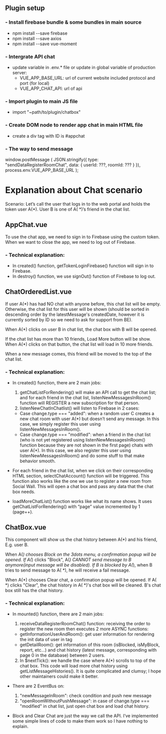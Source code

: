 ## Plugin setup

### - Install firebase bundle & some bundles in main source

- npm install --save firebase
- npm install --save axios
- npm install --save vue-moment

### - Intergrate API chat

- update variable in .env.\* file or update in global variable of production server:
  - VUE_APP_BASE_URL: url of current website included protocol and port (for local)
  - VUE_APP_CHAT_API: url of api

### - Import plugin to main JS file

- import "~path/to/plugin/chatbox"

### - Create DOM node to render app chat in main HTML file

- create a div tag with ID is #appchat

### - The way to send message

window.postMessage (
  JSON.stringify({
    type: "sendDataRegisterRoomChat",
    data: { userId: ???, roomId: ??? }
  }),
  process.env.VUE_APP_BASE_URL
);

# Explanation about Chat scenario
Scenario: Let’s call the user that logs in to the web portal and holds the token user A(*). User B is one of A( *)’s friend in the chat list.

## AppChat.vue
To use the chat app, we need to sign in to Firebase using the custom token. When we want to close the app, we need to log out of Firebase.

### - Technical explanation:
- In created() function, getTokenLoginFirebase() function will sign in to Firebase.
- In destroy() function, we use signOut() function of Firebase to log out.

## ChatOrderedList.vue
If user A(*) has had NO chat with anyone before, this chat list will be empty. Otherwise, the chat list for this user will be shown (should be sorted in descending order by the latestMessage's createdDate, however it is currently sorted by ID so we need to ask for support from BE).

When A(*) clicks on user B in chat list, the chat box with B will be opened.

If the chat list has more than 10 friends, Load More button will be show. When A(*) clicks on that button, the chat list will load in 10 more friends.

When a new message comes, this friend will be moved to the top of the chat list.

### - Technical explanation:
- In created() function, there are 2 main jobs: 
  1. getChatListForRendering() will make an API call to get the chat list; and for each friend in the chat list, listenNewMessagesInRoom() function will REGISTER a new subscription for that person.
  2. listenNewChatInChatlist() will listen to Firebase in 2 cases: 
    - Case change.type === "added": when a random user C creates a new chat room with user A(*) but doesn’t send any message. In this case, we simply register this user using listenNewMessagesInRoom().
    - Case change.type === "modified": when a friend in the chat list (who is not yet registered using listenNewMessagesInRoom() function because they are not shown in the first page) chats with user A(*). In this case, we also register this user using listenNewMessagesInRoom() and do some stuff to that make behavior smooth.

- For each friend in the chat list, when we click on their corresponding HTML section, selectChatAccount() function will be triggered. This function also works like the one we use to register a new room from Social Wall. This will open a chat box and pass any data that the chat box needs.

- loadMoreChatList() function works like what its name shows. It uses getChatListForRendering() with “page” value incremented by 1 (page++).

## ChatBox.vue
This component will show us the chat history between A(*) and his friend, E.g. user B.

When A(*) chooses Block on the 3dots menu, a confirmation popup will be opened. If A(*) clicks "Block", A(*) CANNOT send message to B anymore(input message will be disabled).
If B is blocked by A(*), when B tries to send message to A( *), he will receive a fail message.

When A(*) chooses Clear chat, a confirmation popup will be opened. If A( *) clicks "Clear", the chat history in A( *)'s chat box will be cleaned. B's chat box still has the chat history.

### - Technical explanation:
- In mounted() function, there are 2 main jobs:
  1. receiveDataRegisterRoomChat() function: receiving the order to register the new room then executes 2 more ASYNC functions:
  - getInformationUserAndRoom(): get user information for rendering the init data of user in tag <div class="chatframe__init">
  - getDetailRoom(): get information of this room (isBlocked, isMyBlock, report, etc...) and chat history (latest message, corresponding with page 0 in the database) between 2 users.
  2. In $nextTick(): we handle the case where A(*) scrolls to top of the chat box. This code will load more chat history using getListMessageHistories(). It is quite complicated and clumsy; I hope other maintainers could make it better.

- There are 2 EventBus on:
  1. "newMessageInRoom": check condition and push new message
  2. "openRoomWithoutPushMessage": in case of change.type === "modified" in chat list, just open chat box and load chat history.

- Block and Clear Chat are just the way we call the API. I’ve implemented some simple lines of code to make them work so I have nothing to explain.
